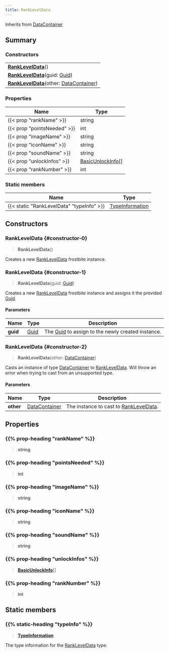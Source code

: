 ```yaml
---
title: RankLevelData
---
```


Inherits from [DataContainer](/vext/ref/shared/type/datacontainer)

## Summary

### Constructors

|  |
| --- |
| **[RankLevelData](#constructor-0)**() |
| **[RankLevelData](#constructor-1)**(guid: [Guid](/vext/ref/shared/type/guid)) |
| **[RankLevelData](#constructor-2)**(other: [DataContainer](/vext/ref/shared/type/datacontainer)) |

### Properties

| Name | Type |
| ---- | ---- |
| {{< prop "rankName" >}} | string |
| {{< prop "pointsNeeded" >}} | int |
| {{< prop "imageName" >}} | string |
| {{< prop "iconName" >}} | string |
| {{< prop "soundName" >}} | string |
| {{< prop "unlockInfos" >}} | [BasicUnlockInfo](/vext/ref/fb/basicunlockinfo)[] |
| {{< prop "rankNumber" >}} | int |

### Static members

| Name | Type |
| ---- | ---- |
| {{< static "RankLevelData" "typeInfo" >}} | [TypeInformation](/vext/ref/shared/type/typeinformation) |

## Constructors

### RankLevelData {#constructor-0}

> **RankLevelData**()

Creates a new [RankLevelData](/vext/ref/fb/rankleveldata) frostbite instance.

### RankLevelData {#constructor-1}

> **RankLevelData**(guid: [Guid](/vext/ref/shared/type/guid))

Creates a new [RankLevelData](/vext/ref/fb/rankleveldata) frostbite instance and assigns it the provided [Guid](/vext/ref/shared/type/guid).

#### Parameters

| Name | Type | Description |
| ---- | ---- | ----------- |
| **guid** | [Guid](/vext/ref/shared/type/guid) | The [Guid](/vext/ref/shared/type/guid) to assign to the newly created instance. |

### RankLevelData {#constructor-2}

> **RankLevelData**(other: [DataContainer](/vext/ref/shared/type/datacontainer))

Casts an instance of type [DataContainer](/vext/ref/shared/type/datacontainer) to [RankLevelData](/vext/ref/fb/rankleveldata). Will throw an error when trying to cast from an unsupported type.

#### Parameters

| Name | Type | Description |
| ---- | ---- | ----------- |
| **other** | [DataContainer](/vext/ref/shared/type/datacontainer) | The instance to cast to [RankLevelData](/vext/ref/fb/rankleveldata). |

## Properties

### {{% prop-heading "rankName" %}}

> **string**

### {{% prop-heading "pointsNeeded" %}}

> **int**

### {{% prop-heading "imageName" %}}

> **string**

### {{% prop-heading "iconName" %}}

> **string**

### {{% prop-heading "soundName" %}}

> **string**

### {{% prop-heading "unlockInfos" %}}

> **[BasicUnlockInfo](/vext/ref/fb/basicunlockinfo)**[]

### {{% prop-heading "rankNumber" %}}

> **int**

## Static members

### {{% static-heading "typeInfo" %}}

> **[TypeInformation](/vext/ref/shared/type/typeinformation)**

The type information for the [RankLevelData](/vext/ref/fb/rankleveldata) type.

